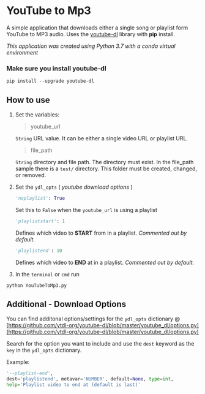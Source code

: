 # YouTube to Mp3

A simple application that downloads either a single song or playlist form YouTube to MP3 audio. Uses the [youtube-dl](https://github.com/ytdl-org/youtube-dl) library with **pip** install. 

_This application was created using Python 3.7 with a conda virtual environment_

### Make sure you install **youtube-dl**

```
pip install --upgrade youtube-dl
```

## How to use

1. Set the variables: 
    > youtube_url
    
    `String` URL value. It can be either a single video URL or playlist URL.
    
    > file_path

    `String` directory and file path. The directory must exist. In the file_path sample there is a `test/` directory. This folder must be created, changed, or removed. 
    
2. Set the `ydl_opts` ( _youtube download options_ )

    ```python 
    'noplaylist': True
    ```

    Set this to `False` when the `youtube_url` is using a playlist

    ```python 
    'playliststart': 1
    ```

    Defines which video to **START** from in a playlist. _Commented out by default._

    ```python 
    'playlistend': 10
    ```

    Defines which video to **END** at in a playlist. _Commented out by default._

3. In the `terminal` or `cmd` run

```
python YouTubeToMp3.py
```


## Additional - Download Options

You can find additonal options/settings for the `ydl_opts` dictionary @ [https://github.com/ytdl-org/youtube-dl/blob/master/youtube_dl/options.py](https://github.com/ytdl-org/youtube-dl/blob/master/youtube_dl/options.py) 

Search for the option you want to include and use the `dest` keyword as the `key` in the `ydl_opts` dictionary.

Example:

```python
'--playlist-end',
dest='playlistend', metavar='NUMBER', default=None, type=int,
help='Playlist video to end at (default is last)'
```
